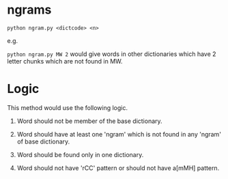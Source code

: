 # ngrams

`python ngram.py <dictcode> <n>`

e.g.

`python ngram.py MW 2` would give words in other dictionaries which have 2 letter chunks which are not found in MW.

# Logic

This method would use the following logic.

1. Word should not be member of the base dictionary.

2. Word should have at least one 'ngram' which is not found in any 'ngram' of base dictionary.

3. Word should be found only in one dictionary.

4. Word should not have 'rCC' pattern or should not have a[mMH] pattern.


